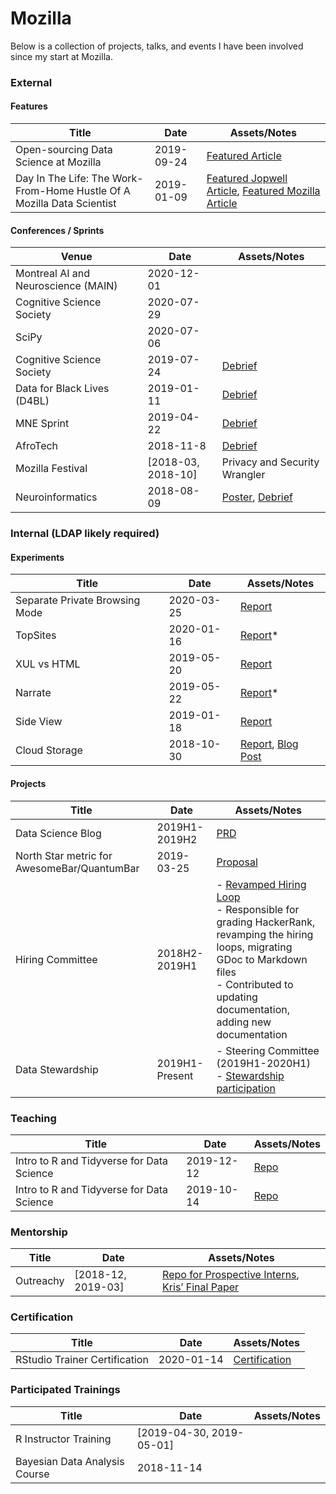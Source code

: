 # Mozilla

Below is a collection of projects, talks, and events I have been involved since my start at Mozilla.

### External

#### Features

Title | Date | Assets/Notes
----- | ---- | ------------
Open-sourcing Data Science at Mozilla | 2019-09-24 | [Featured Article](https://blog.mozilla.org/careers/data-science/)
Day In The Life: The Work-From-Home Hustle Of A Mozilla Data Scientist | 2019-01-09 | [Featured Jopwell Article](https://www.jopwell.com/thewell/posts/day-in-the-life-the-work-from-home-hustle-of-a-mozilla-data-scientist), [Featured Mozilla Article](https://blog.mozilla.org/careers/mozilla-data-scientist/)

#### Conferences / Sprints

Venue | Date | Assets/Notes
----- | ---- | ------------
Montreal AI and Neuroscience (MAIN) | 2020-12-01 |
Cognitive Science Society | 2020-07-29 |
SciPy | 2020-07-06 |
Cognitive Science Society | 2019-07-24 | [Debrief](https://docs.google.com/document/d/1bzH86FgfnkuXQodxfGJHi289AcOle--2-WsXopYCHKQ/edit?usp=sharing)
Data for Black Lives (D4BL) | 2019-01-11 | [Debrief]()
MNE Sprint | 2019-04-22 | [Debrief](https://docs.google.com/document/d/1sm4M9OiGwLQwDiErlY2OJnQk2-LEYsCmlwRr7aiiOKo/edit)
AfroTech | 2018-11-8  | [Debrief]()
Mozilla Festival | [2018-03, 2018-10] | Privacy and Security Wrangler
Neuroinformatics | 2018-08-09 | [Poster](https://zenodo.org/record/3245428), [Debrief](https://docs.google.com/document/d/1-0yrt7bFzcNhD4_FLli95KV0qK_eVnIt0-fviUCKl4w/edit?usp=sharing)

### Internal (LDAP likely required)

#### Experiments
<!-- (* note to self: migrate) -->
Title | Date | Assets/Notes
----- | ---- | ------------
Separate Private Browsing Mode | 2020-03-25 | [Report](https://mozilla-private.report/separate-search-default-in-private-browsing/index.html)
TopSites | 2020-01-16 | [Report](https://iodide.telemetry.mozilla.org/notebooks/390/?viewMode=report)*
XUL vs HTML | 2019-05-20 | [Report](https://mozilla-private.report/xul_html/index.html)
Narrate | 2019-05-22 | [Report](https://iodide.telemetry.mozilla.org/notebooks/15/?viewMode=report)*
Side View | 2019-01-18 | [Report](https://mozilla.report/post/testpilot/side_view/index.html)
Cloud Storage | 2018-10-30 | [Report](https://mozilla.report/post/testpilot/cloud_storage_v2/index.html), [Blog Post](https://medium.com/firefox-test-pilot/understanding-users-wants-and-needs-for-linking-cloud-storage-providers-d9a300269820)

#### Projects

Title | Date | Assets/Notes
----- | ---- | ------------
Data Science Blog | 2019H1-2019H2 | [PRD](https://docs.google.com/document/d/1SxtWv-k-O5NLf-ClwgfV23w7ZSIiGDpNgD9QtL53wlo/edit)
North Star metric for AwesomeBar/QuantumBar | 2019-03-25 | [Proposal](https://docs.google.com/document/d/1ZcOuQVg_jTd8YLtMyaxiW5ikuxvs3zAqrrEqkGC4S0Q/edit)
Hiring Committee | 2018H2-2019H1 | - [Revamped Hiring Loop](https://github.com/mozilla/fx_data_interview/tree/master/data_science)<br /> - Responsible for grading HackerRank, revamping the hiring loops, migrating GDoc to Markdown files<br /> - Contributed to updating documentation, adding new documentation
Data Stewardship | 2019H1-Present | - Steering Committee (2019H1-2020H1) <br /> - [Stewardship participation](https://wiki.mozilla.org/Firefox/Data_Collection)

### Teaching

Title | Date | Assets/Notes
----- | ---- | ------------
Intro to R and Tidyverse for Data Science | 2019-12-12 | [Repo](https://github.com/teonbrooks/intro_to_rstudio_tidyverse/tree/mozv1.0)
Intro to R and Tidyverse for Data Science | 2019-10-14 | [Repo](https://github.com/cdhowe/atl-welcome-tidyverse)

### Mentorship

Title | Date | Assets/Notes
----- | ---- | ------------
Outreachy | [2018-12, 2019-03] | [Repo for Prospective Interns](https://github.com/mozilla-outreachy-datascience/outreachy-datascience), [Kris’ Final Paper](https://docs.google.com/document/d/1OFZj_HdNEAMtW9r6n_3U_yn1H3DB5CxTbNR1X7rAUV0/edit#heading=h.fgaxah84f8vg)

### Certification

Title | Date | Assets/Notes
----- | ---- | ------------
RStudio Trainer Certification | 2020-01-14 | [Certification](https://education.rstudio.com/trainers/people/brooks+teon/)

### Participated Trainings

Title | Date | Assets/Notes
----- | ---- | ------------
R Instructor Training | [2019-04-30, 2019-05-01] |
Bayesian Data Analysis Course | 2018-11-14 |
